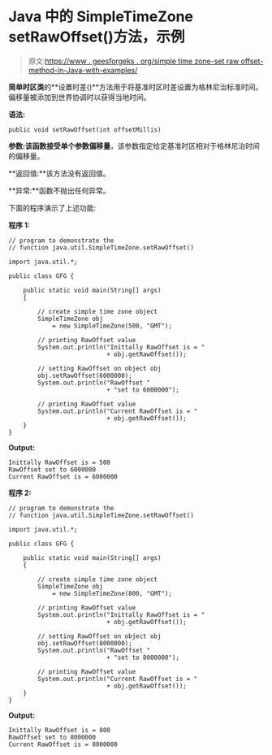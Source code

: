 # Java 中的 SimpleTimeZone setRawOffset()方法，示例

> 原文:[https://www . geesforgeks . org/simple time zone-set raw offset-method-in-Java-with-examples/](https://www.geeksforgeeks.org/simpletimezone-setrawoffset-method-in-java-with-examples/)

**简单时区类**的**设置时差()**方法用于将基准时区时差设置为格林尼治标准时间。偏移量被添加到世界协调时以获得当地时间。

**语法:**

```
public void setRawOffset(int offsetMillis)

```

**参数:**该函数接受单个参数**偏移量**，该参数指定给定基准时区相对于格林尼治时间的偏移量。

**返回值:**该方法没有返回值。

**异常:**函数不抛出任何异常。

下面的程序演示了上述功能:

**程序 1:**

```
// program to demonstrate the
// function java.util.SimpleTimeZone.setRawOffset()

import java.util.*;

public class GFG {

    public static void main(String[] args)
    {

        // create simple time zone object
        SimpleTimeZone obj
            = new SimpleTimeZone(500, "GMT");

        // printing RawOffset value
        System.out.println("Inittally RawOffset is = "
                           + obj.getRawOffset());

        // setting RawOffset on object obj
        obj.setRawOffset(6000000);
        System.out.println("RawOffset "
                           + "set to 6000000");

        // printing RawOffset value
        System.out.println("Current RawOffset is = "
                           + obj.getRawOffset());
    }
}
```

**Output:**

```
Inittally RawOffset is = 500
RawOffset set to 6000000
Current RawOffset is = 6000000

```

**程序 2:**

```
// program to demonstrate the
// function java.util.SimpleTimeZone.setRawOffset()

import java.util.*;

public class GFG {

    public static void main(String[] args)
    {

        // create simple time zone object
        SimpleTimeZone obj
            = new SimpleTimeZone(800, "GMT");

        // printing RawOffset value
        System.out.println("Inittally RawOffset is = "
                           + obj.getRawOffset());

        // setting RawOffset on object obj
        obj.setRawOffset(8000000);
        System.out.println("RawOffset "
                           + "set to 8000000");

        // printing RawOffset value
        System.out.println("Current RawOffset is = "
                           + obj.getRawOffset());
    }
}
```

**Output:**

```
Inittally RawOffset is = 800
RawOffset set to 8000000
Current RawOffset is = 8000000

```